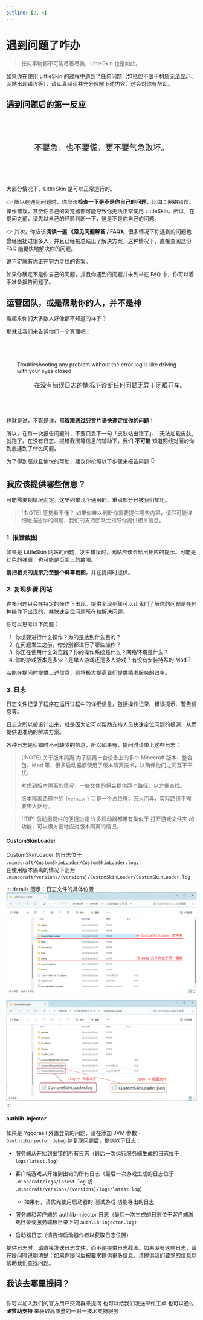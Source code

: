 ```yaml
---
outline: [2, 4]
---
```


# 遇到问题了咋办

> 任何事物都不可能尽善尽美，LittleSkin 也是如此。

如果你在使用 LittleSkin 的过程中遇到了任何问题（包括但不限于材质无法显示、网站出现错误等），请认真阅读并充分理解下述内容，这会对你有帮助。

## 遇到问题后的第一反应

<div align="center" style="line-height: 1.5em; font-size: 1.5em; padding: 2em 1em; margin: 2em 0; border: 1px solid var(--vp-c-text-1); border-radius: 8px">不要急，也不要慌，更不要气急败坏。</div>

大部分情况下，LittleSkin 是可以正常运行的。

👉 所以在遇到问题时，你应该**检查一下是不是你自己的问题**，比如：网络错误、操作错误，甚至你自己的浏览器都可能导致你无法正常使用 LittleSkin。所以，在提问之前，请先以自己的经验判断一下，这是不是你自己的问题。

👉 其次，你应该**阅读一遍 《常见问题解答 / FAQ》**。很多情况下你遇到的问题也曾经困扰过很多人，并且已经被总结出了解决方案。这种情况下，直接查阅这份 FAQ 能更快地解决你的问题。

<NCard title="🤔 常见问题解答 / FAQ" link="/faq/">
说不定就有你正在努力寻找的答案。
</NCard>

如果你确定不是你自己的问题，并且你遇到的问题并未列举在 FAQ 中，你可以着手准备报告问题了。

## 运营团队，或是帮助你的人，并不是神

看起来你们大多数人好像都不知道的样子？

那就让我们来告诉你们一个真理吧：

<div align="center" style="padding: 2em; margin: 2em 0; border: 1px solid var(--vp-c-text-1); border-radius: 8px">
<p align="left">Troubleshooting any problem without the error log is like driving with your eyes closed.</p>
<p align="right" style="font-size: 1.15em">在没有错误日志的情况下诊断任何问题无异于闭眼开车。</p>
</div>

也就是说，不管是谁，都**很难通过只言片语快速定位你的问题**！

所以，在每一次报告问题时，不要只丢下一句「皮肤站出错了」、「无法加载皮肤」就跑了。在没有日志、报错截图等信息的辅助下，我们 **不可能** 知道网线对面的你到底遇到了什么问题。

为了得到高效且愉悦的帮助，建议你按照以下步骤来报告问题 :point_down:

## 我应该提供哪些信息？

可能需要视情况而定。这里列举几个通用的，重点部分已被我们加粗。

> [!NOTE] 感觉看不懂？
> 如果你难以判断你需要提供哪些内容，请尽可能详细地描述你的问题，我们的支持团队会指导你提供相关信息。

### 1. 报错截图 <Badge type="info" text="网站" />

如果是 LittleSkin 网站的问题，发生错误时，网站应该会给出相应的提示。可能是红色的弹窗，也可能是页面上的故障。

**请把相关的提示乃至整个屏幕截图**，并在提问时提供。

### 2. 复现步骤 <Badge type="info">网站</Badge><Badge type="info" text="游戏内" />

许多问题只会在特定的操作下出现。提供复现步骤可以让我们了解你的问题是在何种操作下出现的，并快速定位问题所在和解决问题。

你可以思考以下问题：

1. 你想要进行什么操作？为的是达到什么目的？
2. 在问题发生之前，你分别都进行了哪些操作？
3. <Badge type="info" text="网站" /> 你正在使用什么浏览器？你的操作系统是什么？网络环境是什么？
4. <Badge type="info" text="游戏内" /> 你的游戏版本是多少？是单人游戏还是多人游戏？有没有安装特殊的 Mod？

若能在提问时提供上述信息，则将极大提高我们提供精准服务的效率。

### 3. 日志 <Badge type="info" text="游戏内" />

日志文件记录了程序在运行过程中的详细信息，包括操作记录、错误提示、警告信息等。

日志之所以被设计出来，就是因为它可以帮助支持人员快速定位问题的根源，从而提供更准确的解决方案。

各种日志是侦错时不可缺少的信息，所以如果有，提问时请带上这些日志：

> [!NOTE] 关于版本隔离
> 为了隔离一台设备上的多个 Minecraft 版本、整合包、Mod 等，很多启动器都使用了版本隔离技术，以确保他们之间互不干扰。
>
> 考虑到版本隔离的情况，一些文件的将会提供两个路径，以方便查找。
>
> 版本隔离路径中的 `{version}` 只是一个占位符，因人而异，实际路径不需要带大括号。

> [!TIP] 启动器提供的便捷功能
> 许多启动器都带有类似于 <BSSection>打开游戏文件夹</BSSection> 的功能，可以很方便地应对版本隔离的情况。

#### <Badge type="info" text="皮肤 Mod" /> CustomSkinLoader

CustomSkinLoader 的日志位于 `.minecraft/CustomSkinLoader/CustomSkinLoader.log`，  
在使用版本隔离的情况下则为 `.minecraft/versions/{versions}/CustomSkinLoader/CustomSkinLoader.log`

::: details 图示：日志文件的具体位置
![CustomSkinLoader 文件夹所处位置](./newbee/assets/mods/csl-folder.webp)

![CustomSkinLoader 的配置文件和日志文件](./newbee/assets/mods/csl-files.webp)
:::

#### <Badge type="info" text="外置登录" /> authlib-injector

如果是 Yggdrasil 外置登录的问题，请在添加 JVM 参数 `-Dauthlibinjector.debug` 并复现问题后，提供以下日志：

- 服务端从开始到出错的所有日志（最后一次运行服务端生成的日志位于 `logs/latest.log`）

- 客户端游戏从开始到出错的所有日志（最后一次游戏生成的日志位于 `.minecraft/logs/latest.log` 或 `.minecraft/versions/{versions}/logs/latest.log`）

  - 如果有，请优先使用启动器的 <BSSection>测试游戏</BSSection> 功能导出的日志

- 服务端和客户端的 authlib-injector 日志（最后一次生成的日志位于客户端游戏目录或服务端根目录下的 `authlib-injector.log`）

- 启动器日志（请咨询启动器作者以获取日志位置）

提供日志时，请直接发送日志文件，而不是提供日志截图。如果没有这些日志，请在提问时说明清楚；如果你提问后被要求提供更多信息，请提供我们要求的信息以帮助我们查找问题。

## 我该去哪里提问？

<p style="margin-bottom: 2em"></p>

<NCard title="🙋 加入用户交流群" link="/user-group" >
你可以加入我们的官方用户交流群来提问
</NCard>
<NCard title="📬️ 通过邮件发送工单" link="/email" >
也可以给我们发送邮件工单
</NCard>
<NCard title="🧑‍🔬 一对一技术支持" link="https://afdian.net/a/tnqzh123" >
也可以通过 <strong>💰赞助支持</strong> 来获取高质量的一对一技术支持服务
</NCard>

